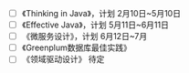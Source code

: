 * [ ] 《Thinking in Java》，计划 2月10日~5月10日
* [ ] 《Effective Java》，计划 5月11日~6月11日
* [ ] 《微服务设计》，计划 6月12日~7月
* [ ] 《Greenplum数据库最佳实践》
* [ ] 《领域驱动设计》 待定